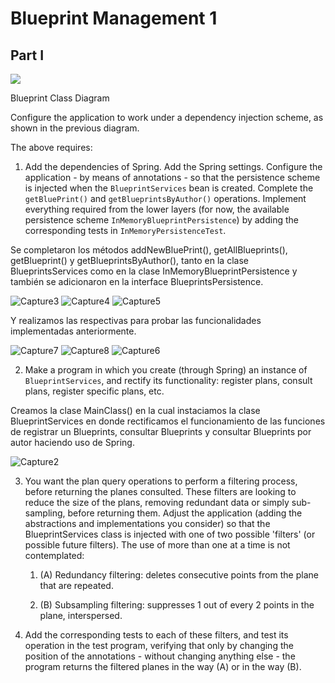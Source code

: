 # Blueprint Management 1


## Part I[](https://eci.gitbook.io/workshops/blueprint-management-1#part-i)

![](https://blobscdn.gitbook.com/v0/b/gitbook-28427.appspot.com/o/assets%2F-LWJN2LirJZqzEmpZ3Gn%2F-LmoBwcRZgykpBDUEYdn%2F-LmoD5BKRb7fFj_aqsS1%2FBluePrint.png?alt=media&token=2f0b638a-15ee-475b-ae09-19cd34321099)

Blueprint Class Diagram

Configure the application to work under a dependency injection scheme, as shown in the previous diagram.

The above requires:

1.  Add the dependencies of Spring. Add the Spring settings. Configure the application - by means of annotations - so that the persistence scheme is injected when the `BlueprintServices` bean is created. Complete the `getBluePrint()` and `getBlueprintsByAuthor()` operations. Implement everything required from the lower layers (for now, the available persistence scheme `InMemoryBlueprintPersistence`) by adding the corresponding tests in `InMemoryPersistenceTest`.

Se completaron los métodos addNewBluePrint(), getAllBlueprints(), getBlueprint() y getBlueprintsByAuthor(), tanto en la clase BlueprintsServices como en la clase InMemoryBlueprintPersistence y también se adicionaron en la interface BlueprintsPersistence.

![Capture3](https://user-images.githubusercontent.com/48154086/74170592-28b44a00-4bfb-11ea-822c-ed7f989b4b1d.PNG)
![Capture4](https://user-images.githubusercontent.com/48154086/74170948-b55f0800-4bfb-11ea-8ab8-02f73b90a42a.PNG)
![Capture5](https://user-images.githubusercontent.com/48154086/74170951-b5f79e80-4bfb-11ea-9d92-9c3af9f48021.PNG)

Y realizamos las respectivas para probar las funcionalidades implementadas anteriormente.

![Capture7](https://user-images.githubusercontent.com/48154086/74171077-f22aff00-4bfb-11ea-9c09-d187210e7c78.PNG)
![Capture8](https://user-images.githubusercontent.com/48154086/74171079-f2c39580-4bfb-11ea-8be4-7af4f5e13544.PNG)
![Capture6](https://user-images.githubusercontent.com/48154086/74171080-f35c2c00-4bfb-11ea-82bb-4f4e91776d92.PNG)

    
2.  Make a program in which you create (through Spring) an instance of `BlueprintServices`, and rectify its functionality: register plans, consult plans, register specific plans, etc.

Creamos la clase MainClass() en la cual instaciamos la clase BlueprintServices en donde rectificamos el funcionamiento de las funciones de registrar un Blueprints, consultar Blueprints y consultar Blueprints por autor haciendo uso de Spring.

![Capture2](https://user-images.githubusercontent.com/48154086/74170175-81371780-4bfa-11ea-9218-1fdf478dacbc.PNG)
    
3.  You want the plan query operations to perform a filtering process, before returning the planes consulted. These filters are looking to reduce the size of the plans, removing redundant data or simply sub-sampling, before returning them. Adjust the application (adding the abstractions and implementations you consider) so that the BlueprintServices class is injected with one of two possible 'filters' (or possible future filters). The use of more than one at a time is not contemplated:
    
    1.  (A) Redundancy filtering: deletes consecutive points from the plane that are repeated.
        
    2.  (B) Subsampling filtering: suppresses 1 out of every 2 points in the plane, interspersed.
        
    
4.  Add the corresponding tests to each of these filters, and test its operation in the test program, verifying that only by changing the position of the annotations - without changing anything else - the program returns the filtered planes in the way (A) or in the way (B).

